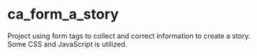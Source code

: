 # ca_form_a_story
Project using form tags to collect and correct information to create a story. Some CSS and JavaScript is utilized.
